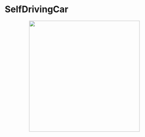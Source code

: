 # SelfDrivingCar

<p align="center">
  <img src="https://github.com/spookyQubit/SelfDrivingCar/blob/master/car.jpg" width="350"/>
</p>
